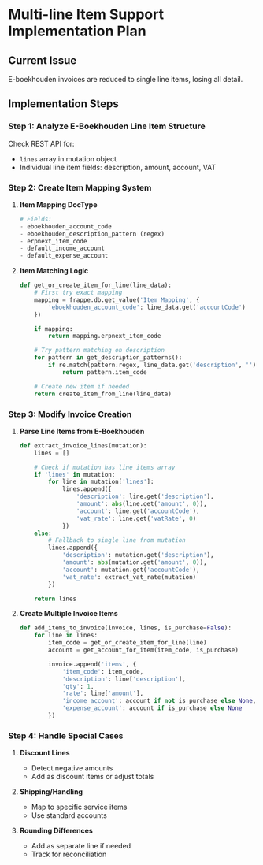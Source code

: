 # Multi-line Item Support Implementation Plan

## Current Issue
E-boekhouden invoices are reduced to single line items, losing all detail.

## Implementation Steps

### Step 1: Analyze E-Boekhouden Line Item Structure

Check REST API for:
- `lines` array in mutation object
- Individual line item fields: description, amount, account, VAT

### Step 2: Create Item Mapping System

1. **Item Mapping DocType**
   ```python
   # Fields:
   - eboekhouden_account_code
   - eboekhouden_description_pattern (regex)
   - erpnext_item_code
   - default_income_account
   - default_expense_account
   ```

2. **Item Matching Logic**
   ```python
   def get_or_create_item_for_line(line_data):
       # First try exact mapping
       mapping = frappe.db.get_value('Item Mapping', {
           'eboekhouden_account_code': line_data.get('accountCode')
       })

       if mapping:
           return mapping.erpnext_item_code

       # Try pattern matching on description
       for pattern in get_description_patterns():
           if re.match(pattern.regex, line_data.get('description', '')):
               return pattern.item_code

       # Create new item if needed
       return create_item_from_line(line_data)
   ```

### Step 3: Modify Invoice Creation

1. **Parse Line Items from E-Boekhouden**
   ```python
   def extract_invoice_lines(mutation):
       lines = []

       # Check if mutation has line items array
       if 'lines' in mutation:
           for line in mutation['lines']:
               lines.append({
                   'description': line.get('description'),
                   'amount': abs(line.get('amount', 0)),
                   'account': line.get('accountCode'),
                   'vat_rate': line.get('vatRate', 0)
               })
       else:
           # Fallback to single line from mutation
           lines.append({
               'description': mutation.get('description'),
               'amount': abs(mutation.get('amount', 0)),
               'account': mutation.get('accountCode'),
               'vat_rate': extract_vat_rate(mutation)
           })

       return lines
   ```

2. **Create Multiple Invoice Items**
   ```python
   def add_items_to_invoice(invoice, lines, is_purchase=False):
       for line in lines:
           item_code = get_or_create_item_for_line(line)
           account = get_account_for_item(item_code, is_purchase)

           invoice.append('items', {
               'item_code': item_code,
               'description': line['description'],
               'qty': 1,
               'rate': line['amount'],
               'income_account': account if not is_purchase else None,
               'expense_account': account if is_purchase else None
           })
   ```

### Step 4: Handle Special Cases

1. **Discount Lines**
   - Detect negative amounts
   - Add as discount items or adjust totals

2. **Shipping/Handling**
   - Map to specific service items
   - Use standard accounts

3. **Rounding Differences**
   - Add as separate line if needed
   - Track for reconciliation
